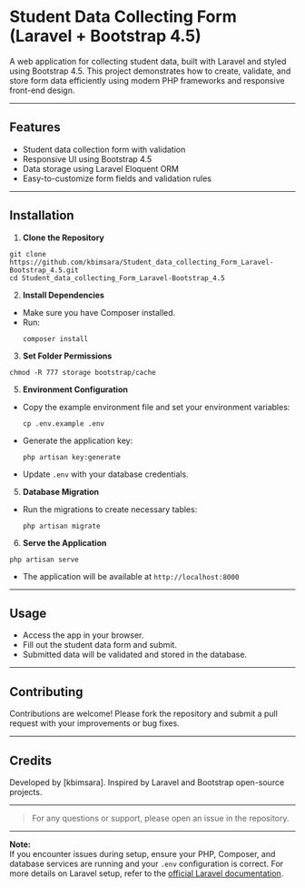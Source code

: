 # Student Data Collecting Form (Laravel + Bootstrap 4.5)

A web application for collecting student data, built with Laravel and styled using Bootstrap 4.5. This project demonstrates how to create, validate, and store form data efficiently using modern PHP frameworks and responsive front-end design.

---

## Features

- Student data collection form with validation
- Responsive UI using Bootstrap 4.5
- Data storage using Laravel Eloquent ORM
- Easy-to-customize form fields and validation rules

---

## Installation

1. **Clone the Repository**
```
git clone https://github.com/kbimsara/Student_data_collecting_Form_Laravel-Bootstrap_4.5.git
cd Student_data_collecting_Form_Laravel-Bootstrap_4.5
```

2. **Install Dependencies**
- Make sure you have Composer installed.
- Run:
  ```
  composer install
  ```

3. **Set Folder Permissions**
```
chmod -R 777 storage bootstrap/cache
```

5. **Environment Configuration**
- Copy the example environment file and set your environment variables:
  ```
  cp .env.example .env
  ```
- Generate the application key:
  ```
  php artisan key:generate
  ```
- Update `.env` with your database credentials.

5. **Database Migration**
- Run the migrations to create necessary tables:
  ```
  php artisan migrate
  ```

6. **Serve the Application**
```
php artisan serve
```

- The application will be available at `http://localhost:8000`

---

## Usage

- Access the app in your browser.
- Fill out the student data form and submit.
- Submitted data will be validated and stored in the database.

---

## Contributing

Contributions are welcome! Please fork the repository and submit a pull request with your improvements or bug fixes.

---

## Credits

Developed by [kbimsara]. Inspired by Laravel and Bootstrap open-source projects.

---

> For any questions or support, please open an issue in the repository.

---

**Note:**  
If you encounter issues during setup, ensure your PHP, Composer, and database services are running and your `.env` configuration is correct. For more details on Laravel setup, refer to the [official Laravel documentation](https://laravel.com/docs/).
